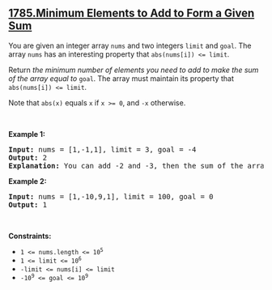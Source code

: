 ## [1785.Minimum Elements to Add to Form a Given Sum](https://leetcode.com/problems/minimum-elements-to-add-to-form-a-given-sum/)
<p>You are given an integer array <code>nums</code> and two integers <code>limit</code> and <code>goal</code>. The array <code>nums</code> has an interesting property that <code>abs(nums[i]) &lt;= limit</code>.</p>

<p>Return <em>the minimum number of elements you need to add to make the sum of the array equal to </em><code>goal</code>. The array must maintain its property that <code>abs(nums[i]) &lt;= limit</code>.</p>

<p>Note that <code>abs(x)</code> equals <code>x</code> if <code>x &gt;= 0</code>, and <code>-x</code> otherwise.</p>

<p>&nbsp;</p>
<p><strong class="example">Example 1:</strong></p>

<pre>
<strong>Input:</strong> nums = [1,-1,1], limit = 3, goal = -4
<strong>Output:</strong> 2
<strong>Explanation:</strong> You can add -2 and -3, then the sum of the array will be 1 - 1 + 1 - 2 - 3 = -4.
</pre>

<p><strong class="example">Example 2:</strong></p>

<pre>
<strong>Input:</strong> nums = [1,-10,9,1], limit = 100, goal = 0
<strong>Output:</strong> 1
</pre>

<p>&nbsp;</p>
<p><strong>Constraints:</strong></p>

<ul>
	<li><code>1 &lt;= nums.length &lt;= 10<sup>5</sup></code></li>
	<li><code>1 &lt;= limit &lt;= 10<sup>6</sup></code></li>
	<li><code>-limit &lt;= nums[i] &lt;= limit</code></li>
	<li><code>-10<sup>9</sup> &lt;= goal &lt;= 10<sup>9</sup></code></li>
</ul>
